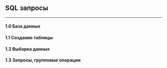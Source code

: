 ## SQL запросы
---
#### 1.0 База данных
#### 1.1 Создание таблицы
#### 1.2 Выборка данных
#### 1.3 Запросы, групповые операции
